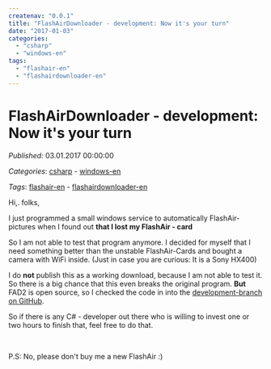 ```yaml
---
createnav: "0.0.1"
title: "FlashAirDownloader - development: Now it's your turn"
date: "2017-01-03"
categories: 
  - "csharp"
  - "windows-en"
tags: 
  - "flashair-en"
  - "flashairdownloader-en"
---
```

# FlashAirDownloader - development: Now it's your turn
_Published:_ 03.01.2017 00:00:00

_Categories_: [csharp](//en/categories#csharp) - [windows-en](//en/categories#windows-en)

_Tags_: [flashair-en](//en/tags#flashair-en) - [flashairdownloader-en](//en/tags#flashairdownloader-en)


Hi,. folks,

I just programmed a small windows service to automatically FlashAir-pictures when I found out **that I lost my FlashAir - card**

So I am not able to test that program anymore. I decided for myself that I need something better than the unstable FlashAir-Cards and bought a camera with WiFi inside. (Just in case you are curious: It is a Sony HX400)

I do **not** publish this as a working download, because I am not able to test it. So there is a big chance that this even breaks the original program. **But** FAD2 is open source, so I checked the code in into the [development-branch on GitHub](https://github.com/OleAlbers/fad2).

So if there is any C# - developer out there who is willing to invest one or two hours to finish that, feel free to do that.

 

P.S: No, please don't buy me a new FlashAir :)
